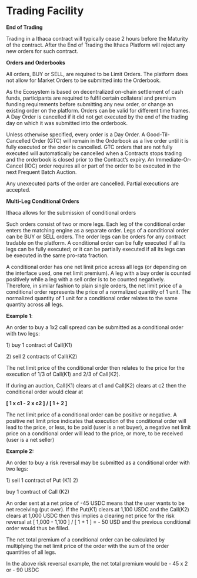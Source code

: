 # Trading Facility

**End of Trading**

Trading in a Ithaca contract will typically cease 2 hours before the Maturity of the contract. After the End of Trading the Ithaca Platform will reject any new orders for such contract.

**Orders and Orderbooks**

All orders, BUY or SELL, are required to be Limit Orders. The platform does not allow for Market Orders to be submitted into the Orderbook.&#x20;

As the Ecosystem is based on decentralized on-chain settlement of cash funds, participants are required to fulfil certain collateral and premium funding requirements before submitting any new order, or change an existing order on the platform. Orders can be valid for different time frames. A Day Order is cancelled if it did not get executed by the end of the trading day on which it was submitted into the orderbook.&#x20;

Unless otherwise specified, every order is a Day Order. A Good-Til-Cancelled Order (GTC) will remain in the Orderbook as a live order until it is fully executed or the order is cancelled. GTC orders that are not fully executed will automatically be cancelled when a Contracts stops trading and the orderbook is closed prior to the Contract’s expiry. An Immediate-Or-Cancel (IOC) order requires all or part of the order to be executed in the next Frequent Batch Auction.&#x20;

Any unexecuted parts of the order are cancelled. Partial executions are accepted.

**Multi-Leg Conditional Orders**

Ithaca allows for the submission of conditional orders

Such orders consist of two or more legs. Each leg of the conditional order enters the matching engine as a separate order. Legs of a conditional order can be BUY or SELL orders. The order legs can be orders for any contract tradable on the platform. A conditional order can be fully executed if all its legs can be fully executed; or it can be partially executed if all its legs can be executed in the same pro-rata fraction.

A conditional order has one net limit price across all legs (or depending on the interface used, one net limit premium). A leg with a buy order is counted positively while a leg with a sell order is to be counted negatively. Therefore, in similar fashion to plain single orders, the net limit price of a conditional order represents the price of a normalized quantity of 1 unit. The normalized quantity of 1 unit for a conditional order relates to the same quantity across all legs.

**Example 1**:&#x20;

An order to buy a 1x2 call spread can be submitted as a conditional order with two legs:&#x20;

1\) buy 1 contract of Call(K1)&#x20;

2\) sell 2 contracts of Call(K2)&#x20;

The net limit price of the conditional order then relates to the price for the execution of 1/3 of Call(K1) and 2/3 of Call(K2).&#x20;

If during an auction, Call(K1) clears at c1 and Call(K2) clears at c2 then the conditional order would clear at

**\[ 1 x c1 - 2 x c2 ] / \[ 1 + 2 ]**

The net limit price of a conditional order can be positive or negative. A positive net limit price indicates that execution of the conditional order will lead to the price, or less, to be paid (user is a net buyer), a negative net limit price on a conditional order will lead to the price, or more, to be received (user is a net seller)

**Example 2:**

An order to buy a risk reversal may be submitted as a conditional order with two legs:

1\) sell 1 contract of Put (K1) 2)&#x20;

buy 1 contract of Call (K2)

An order sent at a net price of -45 USDC means that the user wants to be net receiving (put over). If the Put(K1) clears at 1,100 USDC and the Call(K2) clears at 1,000 USDC then this implies a clearing net price for the risk reversal at \[ 1,000 - 1,100 ] / \[ 1 + 1 ] = - 50 USD and the previous conditional order would thus be filled.

The net total premium of a conditional order can be calculated by multiplying the net limit price of the order with the sum of the order quantities of all legs.

In the above risk reversal example, the net total premium would be - 45 x 2 or - 90 USDC
